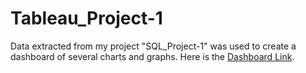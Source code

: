 # Tableau_Project-1
Data extracted from my project "SQL_Project-1" was used to create a dashboard of several charts and graphs. Here is the [Dashboard Link](https://public.tableau.com/app/profile/idler.aurelus/viz/CovidDashboard_16910890219880/Dashboard1).

